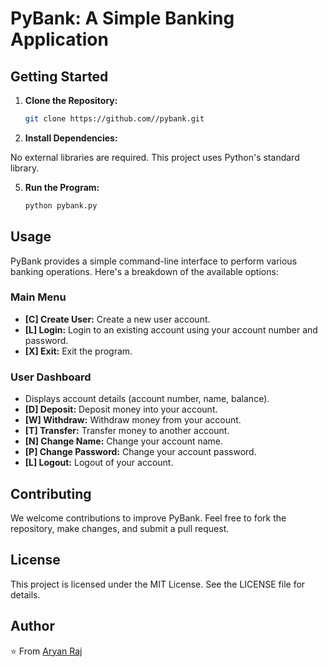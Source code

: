 # PyBank: A Simple Banking Application

## Getting Started

1.  **Clone the Repository:**

    ```bash
    git clone https://github.com//pybank.git
    ```

3.  **Install Dependencies:**

No external libraries are required. This project uses Python's standard library.

5.  **Run the Program:**

    ```bash
    python pybank.py
    ```

## Usage

PyBank provides a simple command-line interface to perform various banking operations. Here's a breakdown of the available options:

### Main Menu

*   **\[C\] Create User:** Create a new user account.
*   **\[L\] Login:** Login to an existing account using your account number and password.
*   **\[X\] Exit:** Exit the program.

### User Dashboard

*   Displays account details (account number, name, balance).
*   **\[D\] Deposit:** Deposit money into your account.
*   **\[W\] Withdraw:** Withdraw money from your account.
*   **\[T\] Transfer:** Transfer money to another account.
*   **\[N\] Change Name:** Change your account name.
*   **\[P\] Change Password:** Change your account password.
*   **\[L\] Logout:** Logout of your account.

## Contributing

We welcome contributions to improve PyBank. Feel free to fork the repository, make changes, and submit a pull request.

## License

This project is licensed under the MIT License. See the LICENSE file for details.

## Author

⭐️ From [Aryan Raj](https://github.com/dev-aryan-com)
